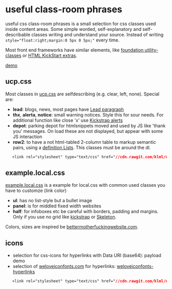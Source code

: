 # useful class-room phrases

useful css class-room phrases is a small selection for css classes used inside content areas.
Some simple worded, self-explanatory and self-describable classes writing and understand your source.
Instead of writing ```style="float:right;margin:0 5px 0 5px;"``` every time.

Most front end frameworks have similar elements, like [foundation utility-classes](http://foundation.zurb.com/docs/utility-classes.html) or [HTML KickStart extras](http://www.99lime.com/elements/#extras).


[demo](http://klml.github.com/usefulclassroomphrases/)

## ucp.css

Most classes in [ucp.css](ucp.css) are selfdescribing (e.g. clear, left, none). Special are:

* **lead**: blogs, news, most pages have [Lead paragraph](http://en.wikipedia.org/wiki/Lead_paragraph)
* **thx**, **alerta**, **notice**: small warning notices. Style this for sour needs. For additional function like close 'x' use [Kickstrap alerts](http://ajkochanowicz.github.com/Kickstrap/javascript.html#alerts)
* **depot**: parking depot for htmlsnippets moved and used by JS like 'thank you' messages. On load these are not displayed, but appear with some JS interaction
* **row2**: to have a not html-tabled 2-column table to markup semantic pairs, using a [definition Lists](https://www.w3.org/MarkUp/html3/deflists.html). This classes must be around the dl.

```css
   <link rel="stylesheet" type="text/css" href="//cdn.rawgit.com/klml/usefulclassroomphrases/v1.1/ucp.css">
```

## example.local.css
[example.local.css](example.local.css) is a example for local.css with common used classes you have to customze (link color)

* **ul**: has no list-style but a bullet image
* **panel**: is for middled fixed width websites
* **half**: for infoboxes etc be careful with borders, padding and margins. Only if you use no grid like [kickstrap](http://ajkochanowicz.github.com/Kickstrap/) or [Skeleton](http://www.getskeleton.com/).


Colors, sizes are inspired be [bettermotherfuckingwebsite.com](http://bettermotherfuckingwebsite.com).


## icons

* selection for css-icons for hyperlinks with Data URI (base64): payload demo
* selection of [weloveiconfonts.com](http://weloveiconfonts.com/) for hyperlinks: [weloveiconfonts-hyperlinks](http://klml.github.io/usefulclassroomphrases/#weloveiconfonts)

```css
   <link rel="stylesheet" type="text/css" href="//cdn.rawgit.com/klml/usefulclassroomphrases/v1.1/weloveiconfonts-hyperlinks.css">
```
